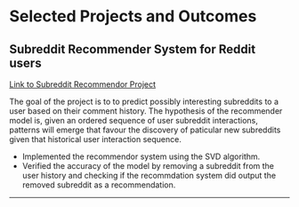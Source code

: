Selected Projects and Outcomes
==============================
## Subreddit Recommender System for Reddit users

[Link to Subreddit Recommendor Project](https://github.com/bhattbhavesh91/Subreddit_Recommendation_SVD)

The goal of the project is to to predict possibly interesting subreddits to a user based on their comment history.
The hypothesis of the recommender model is, given an ordered sequence of user subreddit interactions, patterns will emerge that favour the discovery of paticular new subreddits given that historical user interaction sequence.

- Implemented the recommendor system using the SVD algorithm. 
- Verified the accuracy of the model by removing a subreddit from the user history and checking if the recommdation system did output the removed subreddit as a recommendation.

___

